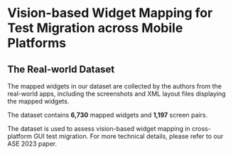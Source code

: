 # Vision-based Widget Mapping for Test Migration across Mobile Platforms
## The Real-world Dataset

The mapped widgets in our dataset are collected by the authors from the real-world apps, including the screenshots and XML layout files displaying the mapped widgets. 



The dataset contains **6,730** mapped widgets and **1,197** screen pairs.


The dataset is used to assess vision-based widget mapping in cross-platform GUI test migration. 
For more technical details, please refer to our ASE 2023 paper.



